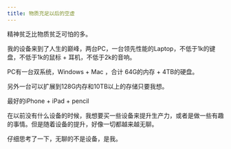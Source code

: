 ```yaml
---
title: 物质充足以后的空虚
---
```


精神贫乏比物质贫乏可怕的多。

我的设备来到了人生的巅峰，两台PC，一台领先性能的Laptop，不低于1k的键盘，不低于1k的鼠标 + 耳机，不低于2k的音响。

PC有一台双系统，Windows + Mac ，合计 64G的内存 + 4TB的硬盘。

另外一台可以扩展到128G内存和10TB以上的存储只要我想。

最好的iPhone + iPad + pencil

在以前没有什么设备的时候，我想要买一些设备来提升生产力，或者是做一些有趣的事情。但是随着设备的提升，好像一切都越来越无聊。

仔细思考了一下，无聊的不是设备，是我。

